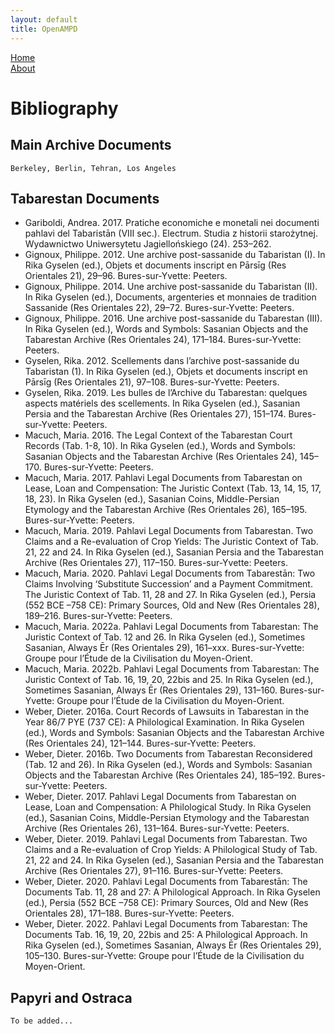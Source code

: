 ```yaml
---
layout: default
title: OpenAMPD
---
```


[Home](index.md)  
[About](about.md)

# Bibliography

## Main Archive Documents
    Berkeley, Berlin, Tehran, Los Angeles

  
## Tabarestan Documents
* Gariboldi, Andrea. 2017. Pratiche economiche e monetali nei documenti pahlavi del Tabaristān (VIII sec.). Electrum. Studia z historii starożytnej. Wydawnictwo Uniwersytetu Jagiellońskiego (24). 253–262.
* Gignoux, Philippe. 2012. Une archive post-sassanide du Tabaristan (I). In Rika Gyselen (ed.), Objets et documents inscript en Pārsīg (Res Orientales 21), 29–96. Bures-sur-Yvette: Peeters.
* Gignoux, Philippe. 2014. Une archive post-sassanide du Tabaristan (II). In Rika Gyselen (ed.), Documents, argenteries et monnaies de tradition Sassanide (Res Orientales 22), 29–72. Bures-sur-Yvette: Peeters.
* Gignoux, Philippe. 2016. Une archive post-sassanide du Tabarestan (III). In Rika Gyselen (ed.), Words and Symbols: Sasanian Objects and the Tabarestan Archive (Res Orientales 24), 171–184. Bures-sur-Yvette: Peeters.
* Gyselen, Rika. 2012. Scellements dans l’archive post-sassanide du Tabaristan (1). In Rika Gyselen (ed.), Objets et documents inscript en Pārsīg (Res Orientales 21), 97–108. Bures-sur-Yvette: Peeters.
* Gyselen, Rika. 2019. Les bulles de l’Archive du Tabarestan: quelques aspects matériels des scellements. In Rika Gyselen (ed.), Sasanian Persia and the Tabarestan Archive (Res Orientales 27), 151–174. Bures-sur-Yvette: Peeters.
* Macuch, Maria. 2016. The Legal Context of the Tabarestan Court Records (Tab. 1-8, 10). In Rika Gyselen (ed.), Words and Symbols: Sasanian Objects and the Tabarestan Archive (Res Orientales 24), 145–170. Bures-sur-Yvette: Peeters.
* Macuch, Maria. 2017. Pahlavi Legal Documents from Tabarestan on Lease, Loan and Compensation: The Juristic Context (Tab. 13, 14, 15, 17, 18, 23). In Rika Gyselen (ed.), Sasanian Coins, Middle-Persian Etymology and the Tabarestan Archive (Res Orientales 26), 165–195. Bures-sur-Yvette: Peeters.
* Macuch, Maria. 2019. Pahlavi Legal Documents from Tabarestan. Two Claims and a Re-evaluation of Crop Yields: The Juristic Context of Tab. 21, 22 and 24. In Rika Gyselen (ed.), Sasanian Persia and the Tabarestan Archive (Res Orientales 27), 117–150. Bures-sur-Yvette: Peeters.
* Macuch, Maria. 2020. Pahlavi Legal Documents from Tabarestān: Two Claims Involving ‘Substitute Succession’ and a Payment Commitment. The Juristic Context of Tab. 11, 28 and 27. In Rika Gyselen (ed.), Persia (552 BCE –758 CE): Primary Sources, Old and New (Res Orientales 28), 189–216. Bures-sur-Yvette: Peeters.
* Macuch, Maria. 2022a. Pahlavi Legal Documents from Tabarestan: The Juristic Context of Tab. 12 and 26. In Rika Gyselen (ed.), Sometimes Sasanian, Always Ēr (Res Orientales 29), 161–xxx. Bures-sur-Yvette: Groupe pour l’Étude de la Civilisation du Moyen-Orient.
* Macuch, Maria. 2022b. Pahlavi Legal Documents from Tabarestan: The Juristic Context of Tab. 16, 19, 20, 22bis and 25. In Rika Gyselen (ed.), Sometimes Sasanian, Always Ēr (Res Orientales 29), 131–160. Bures-sur-Yvette: Groupe pour l’Étude de la Civilisation du Moyen-Orient.
* Weber, Dieter. 2016a. Court Records of Lawsuits in Tabarestan in the Year 86/7 PYE (737 CE): A Philological Examination. In Rika Gyselen (ed.), Words and Symbols: Sasanian Objects and the Tabarestan Archive (Res Orientales 24), 121–144. Bures-sur-Yvette: Peeters.
* Weber, Dieter. 2016b. Two Documents from Tabarestan Reconsidered (Tab. 12 and 26). In Rika Gyselen (ed.), Words and Symbols: Sasanian Objects and the Tabarestan Archive (Res Orientales 24), 185–192. Bures-sur-Yvette: Peeters.
* Weber, Dieter. 2017. Pahlavi Legal Documents from Tabarestan on Lease, Loan and Compensation: A Philological Study. In Rika Gyselen (ed.), Sasanian Coins, Middle-Persian Etymology and the Tabarestan Archive (Res Orientales 26), 131–164. Bures-sur-Yvette: Peeters.
* Weber, Dieter. 2019. Pahlavi Legal Documents from Tabarestan. Two Claims and a Re-evaluation of Crop Yields: A Philological Study of Tab. 21, 22 and 24. In Rika Gyselen (ed.), Sasanian Persia and the Tabarestan Archive (Res Orientales 27), 91–116. Bures-sur-Yvette: Peeters.
* Weber, Dieter. 2020. Pahlavi Legal Documents from Tabarestān: The Documents Tab. 11, 28 and 27: A Philological Approach. In Rika Gyselen (ed.), Persia (552 BCE –758 CE): Primary Sources, Old and New (Res Orientales 28), 171–188. Bures-sur-Yvette: Peeters.
* Weber, Dieter. 2022. Pahlavi Legal Documents from Tabarestan: The Documents Tab. 16, 19, 20, 22bis and 25: A Philological Approach. In Rika Gyselen (ed.), Sometimes Sasanian, Always Ēr (Res Orientales 29), 105–130. Bures-sur-Yvette: Groupe pour l’Étude de la Civilisation du Moyen-Orient.

## Papyri and Ostraca
    To be added...
